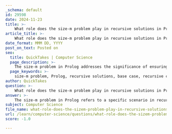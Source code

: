 ```yaml
---
_schema: default
id: 29598
date: 2024-11-23
title: >-
    What role does the size-m problem play in recursive solutions in Prolog?
article_title: >-
    What role does the size-m problem play in recursive solutions in Prolog?
date_format: MMM DD, YYYY
post_on_text: Posted on
seo:
  title: QuickTakes | Computer Science
  page_description: >-
    The size-m problem in Prolog addresses the significance of ensuring that recursive calls reduce the problem size, thereby ensuring proper termination and avoiding infinite loops in recursive solutions.
  page_keywords: >-
    size-m problem, Prolog, recursive solutions, base case, recursive case, problem size, termination, lists, programming, infinite loops
author: QuickTakes
question: >-
    What role does the size-m problem play in recursive solutions in Prolog?
answer: >-
    The size-m problem in Prolog refers to a specific scenario in recursive solutions where the size of a problem (denoted as M) is less than the size of another related problem (denoted as N). This concept is particularly relevant in the context of recursive definitions and the handling of lists or other data structures.\n\nIn Prolog, recursive rules typically consist of two main components: a base case and a recursive case. The base case provides a simple, known solution to a problem, while the recursive case breaks the problem down into smaller subproblems. The size-m problem highlights the importance of ensuring that each recursive call reduces the size of the problem, thereby moving towards the base case.\n\nFor example, consider a recursive definition for calculating the size of a list:\n\n```prolog\nsize([], 0).  % Base case: the size of an empty list is 0\nsize([_|T], N) :- size(T, N1), N is N1 + 1.  % Recursive case\n```\n\nIn this example, the size of the list is reduced with each recursive call, as the head of the list is removed, and the tail is processed. The size-m problem emphasizes that if M (the size of the current subproblem) is less than N (the original size), the recursion will eventually reach the base case, ensuring termination.\n\nIf the recursive case does not properly reduce the size of the problem, it can lead to infinite loops or non-termination, which is a common issue in Prolog programming. Therefore, understanding the size-m problem is crucial for designing effective recursive solutions in Prolog, as it ensures that the recursion progresses towards a solution rather than getting stuck in an infinite loop. \n\nIn summary, the size-m problem plays a vital role in ensuring that recursive solutions in Prolog are well-structured, leading to successful termination and correct results.
subject: Computer Science
file_name: what-role-does-the-sizem-problem-play-in-recursive-solutions-in-prolog.md
url: /learn/computer-science/questions/what-role-does-the-sizem-problem-play-in-recursive-solutions-in-prolog
score: -1.0

---
```


&nbsp;